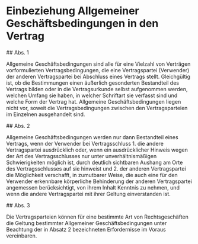# Einbeziehung Allgemeiner Geschäftsbedingungen in den Vertrag



\#\# Abs. 1

 Allgemeine Geschäftsbedingungen sind alle für eine Vielzahl von Verträgen vorformulierten Vertragsbedingungen, die eine Vertragspartei (Verwender) der anderen Vertragspartei bei Abschluss eines Vertrags stellt. Gleichgültig ist, ob die Bestimmungen einen äußerlich gesonderten Bestandteil des Vertrags bilden oder in die Vertragsurkunde selbst aufgenommen werden, welchen Umfang sie haben, in welcher Schriftart sie verfasst sind und welche Form der Vertrag hat. Allgemeine Geschäftsbedingungen liegen nicht vor, soweit die Vertragsbedingungen zwischen den Vertragsparteien im Einzelnen ausgehandelt sind.

\#\# Abs. 2

 Allgemeine Geschäftsbedingungen werden nur dann Bestandteil eines Vertrags, wenn der Verwender bei Vertragsschluss  1\.
 die andere Vertragspartei ausdrücklich oder, wenn ein ausdrücklicher Hinweis wegen der Art des Vertragsschlusses nur unter unverhältnismäßigen Schwierigkeiten möglich ist, durch deutlich sichtbaren Aushang am Orte des Vertragsschlusses auf sie hinweist und
 2\.
 der anderen Vertragspartei die Möglichkeit verschafft, in zumutbarer Weise, die auch eine für den Verwender erkennbare körperliche Behinderung der anderen Vertragspartei angemessen berücksichtigt, von ihrem Inhalt Kenntnis zu nehmen,
und wenn die andere Vertragspartei mit ihrer Geltung einverstanden ist.

\#\# Abs. 3

 Die Vertragsparteien können für eine bestimmte Art von Rechtsgeschäften die Geltung bestimmter Allgemeiner Geschäftsbedingungen unter Beachtung der in Absatz 2 bezeichneten Erfordernisse im Voraus vereinbaren. 

